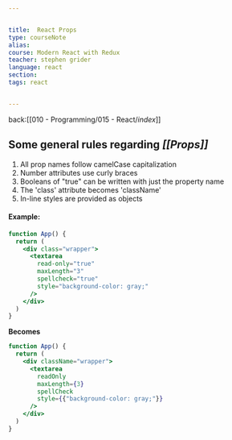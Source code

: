 ```yaml
---


title:  React Props
type: courseNote
alias:
course: Modern React with Redux
teacher: stephen grider
language: react
section: 
tags: react


---
```

back:[[010 - Programming/015 - React/_index_]]

## Some general rules regarding *[[Props]]*

1. All prop names follow camelCase capitalization
2. Number attributes use curly braces
3. Booleans of "true" can be written with just the property name
4. The 'class' attribute becomes 'className'
5. In-line styles are provided as objects


#### Example:

```jsx
function App() {
  return (
    <div class="wrapper">
      <textarea
        read-only="true"
        maxLength="3"
        spellcheck="true"
        style="background-color: gray;"
	  />
    </div>
  )
}
```

**Becomes**

```jsx
function App() {
  return (
    <div className="wrapper">
      <textarea
        readOnly
        maxLength={3}
        spellCheck
        style={{"background-color: gray;"}}
	  />
    </div>
  )
}
```






